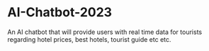 # AI-Chatbot-2023
An AI chatbot that will provide users with real time data for tourists regarding hotel prices, best hotels, tourist guide etc etc.
